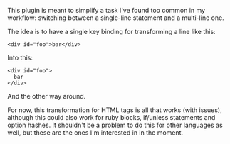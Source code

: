 This plugin is meant to simplify a task I've found too common in my workflow:
switching between a single-line statement and a multi-line one.

The idea is to have a single key binding for transforming a line like this:

    <div id="foo">bar</div>

Into this:

    <div id="foo">
      bar
    </div>

And the other way around.

For now, this transformation for HTML tags is all that works (with issues),
although this could also work for ruby blocks, if/unless statements and option
hashes. It shouldn't be a problem to do this for other languages as well, but
these are the ones I'm interested in in the moment.
